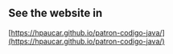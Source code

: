 ## See the website in

[https://hpaucar.github.io/patron-codigo-java/](https://hpaucar.github.io/patron-codigo-java/) 
